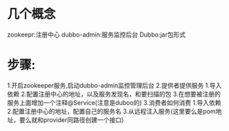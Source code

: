 # 几个概念
zookeepr:注册中心
dubbo-admin:服务监控后台
Dubbo:jar包形式

# 步骤:
1.开启zookeeper服务,启动dubbo-admin监控管理后台
2.提供者提供服务
    1.导入依赖
    2.配置注册中心的地址，以及服务发现名，和要扫描的包
    3.在想要被注册的服务上面增加一个注释@Service(注意是duboo的)
3.消费者如何消费
    1.导入依赖
    2.配置注册中心的地址，配置自己的服务名
    3.从远程注入服务(这里要么是pom地址，要么就和provider同路径创建一个接口)
